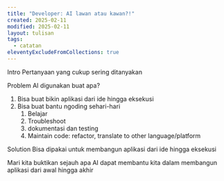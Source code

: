 ```yaml
---
title: "Developer: AI lawan atau kawan?!"
created: 2025-02-11
modified: 2025-02-11
layout: tulisan
tags:
  - catatan
eleventyExcludeFromCollections: true
---
```

Intro
Pertanyaan yang cukup sering ditanyakan

Problem
AI digunakan buat apa? 
1. Bisa buat bikin aplikasi dari ide hingga eksekusi
2. Bisa buat bantu ngoding sehari-hari
	1. Belajar
	2. Troubleshoot
	3. dokumentasi dan testing
	4. Maintain code: refactor, translate to other language/platform

Solution
Bisa dipakai untuk membangun aplikasi dari ide hingga eksekusi

Mari kita buktikan sejauh apa AI dapat membantu kita dalam membangun aplikasi dari awal hingga akhir